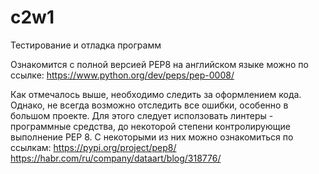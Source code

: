 # c2w1
Тестирование и отладка программ

Ознакомится с полной версией PEP8 на английском языке можно по ссылке:
https://www.python.org/dev/peps/pep-0008/

Как отмечалось выше, необходимо следить за оформлением кода. Однако, не всегда возможно отследить все ошибки, особенно в большом проекте. Для этого следует исползовать линтеры - программные средства, до некоторой степени контролирующие выполнение PEP 8. С некоторыми из них можно ознакомиться по ссылкам:
https://pypi.org/project/pep8/
https://habr.com/ru/company/dataart/blog/318776/
